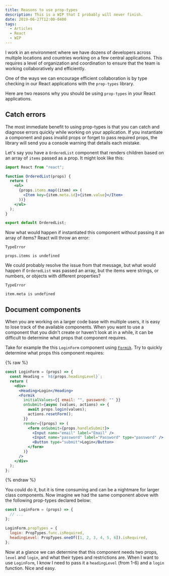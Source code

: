 ```yaml
---
title: Reasons to use prop-types
description: This is a WIP that I probably will never finish.
date: 2019-06-27T12:00-0400
tags:
  - Articles
  - React
  - WIP
---
```


I work in an environment where we have dozens of developers across multiple
locations and countries working on a few central applications. This requires a
level of organization and coordination to ensure that the team is working
collaboratively and efficiently.

One of the ways we can encourage efficient collaboration is by type checking in
our React applications with the `prop-types` library.

Here are two reasons why you should be using `prop-types` in your React
applications.

## Catch errors

The most immediate benefit to using prop-types is that you can catch and
diagnose errors quickly while working on your application. If you instantiate a
component and pass invalid props or forget to pass required props, the library
will send you a console warning that details each mistake.

Let's say you have a `OrderedList` component that renders children based on an
array of `items` passed as a prop. It might look like this:

```jsx
import React from "react";

function OrderedList(props) {
  return (
    <ol>
      {props.items.map((item) => (
        <Item key={item.meta.id}>{item.value}</Item>
      ))}
    </ol>
  );
}

export default OrderedList;
```

Now what would happen if instantiated this component without passing it an array
of items? React will throw an error:

```
TypeError

props.items is undefined
```

We could probably resolve the issue from that message, but what would happen if
`OrderedList` was passed an array, but the items were strings, or numbers, or
objects with different properties?

```
TypeError

item.meta is undefined
```

## Document components

When you are working on a larger code base with multiple users, it is easy to
lose track of the available components. When you want to use a component that
you didn't create or haven't look at in a while, it can be difficult to
determine what props that component requires.

Take for example the this `LoginForm` component using
[`Formik`](https://npmjs.com/package/formik). Try to quickly determine what
props this component requires:

{% raw %}

```jsx
const LoginForm = (props) => {
  const Heading = `h${props.headingLevel}`;
  return (
    <div>
      <Heading>Login</Heading>
      <Formik
        initialValues={{ email: "", password: "" }}
        onSubmit={async (values, actions) => {
          await props.login(values);
          actions.resetForm();
        }}
        render={(props) => (
          <form onSubmit={props.handleSubmit}>
            <Input name="email" label="Email" />
            <Input name="password" label="Password" type="password" />
            <Button type="submit">Login</Button>
          </form>
        )}
      />
    </div>
  );
};
```

{% endraw %}

You could do it, but it is time consuming and can be a nightmare for larger
class components. Now imagine we had the same component above with the following
prop-types declared below:

```jsx
const LoginForm = (props) => {
  // ...
};

LoginForm.propTypes = {
  login: PropTypes.func.isRequired,
  headingLevel: PropTypes.oneOf([1, 2, 3, 4, 5, 6]).isRequired,
};
```

Now at a glance we can determine that this component needs two props, `level`
and `login`, and what their types and restrictions are. When I want to use
`LoginForm`, I know I need to pass it a `headingLevel` (from 1-6) and a `login`
function. Nice and easy.
